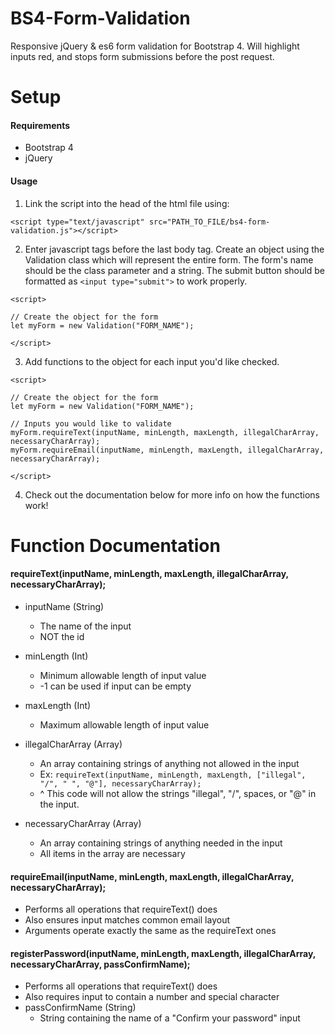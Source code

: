 # BS4-Form-Validation
Responsive jQuery &amp; es6 form validation for Bootstrap 4. Will highlight inputs red, and stops form submissions before the post request.


# Setup

#### Requirements

* Bootstrap 4
* jQuery

#### Usage

1. Link the script into the head of the html file using:
```
<script type="text/javascript" src="PATH_TO_FILE/bs4-form-validation.js"></script>
```

2. Enter javascript tags before the last body tag. Create an object using the Validation class which will represent the entire form. The form's name should be the class parameter and a string. The submit button should be formatted as `<input type="submit">` to work properly.
```
<script>

// Create the object for the form
let myForm = new Validation("FORM_NAME");

</script>
```

3. Add functions to the object for each input you'd like checked.
```
<script>

// Create the object for the form
let myForm = new Validation("FORM_NAME");

// Inputs you would like to validate
myForm.requireText(inputName, minLength, maxLength, illegalCharArray, necessaryCharArray);
myForm.requireEmail(inputName, minLength, maxLength, illegalCharArray, necessaryCharArray);

</script>
```

4. Check out the documentation below for more info on how the functions work!

# Function Documentation

#### requireText(inputName, minLength, maxLength, illegalCharArray, necessaryCharArray);

* inputName (String)
  * The name of the input
  * NOT the id

* minLength (Int)
  * Minimum allowable length of input value
  * -1 can be used if input can be empty

* maxLength (Int)
  * Maximum allowable length of input value

* illegalCharArray (Array)
  * An array containing strings of anything not allowed in the input
  * Ex: `requireText(inputName, minLength, maxLength, ["illegal", "/", " ", "@"], necessaryCharArray);`
  * ^ This code will not allow the strings "illegal", "/", spaces, or "@" in the input.

* necessaryCharArray (Array)
  * An array containing strings of anything needed in the input
  * All items in the array are necessary

#### requireEmail(inputName, minLength, maxLength, illegalCharArray, necessaryCharArray);

* Performs all operations that requireText() does
* Also ensures input matches common email layout
* Arguments operate exactly the same as the requireText ones

#### registerPassword(inputName, minLength, maxLength, illegalCharArray, necessaryCharArray, passConfirmName);

* Performs all operations that requireText() does
* Also requires input to contain a number and special character
* passConfirmName (String)
  * String containing the name of a "Confirm your password" input